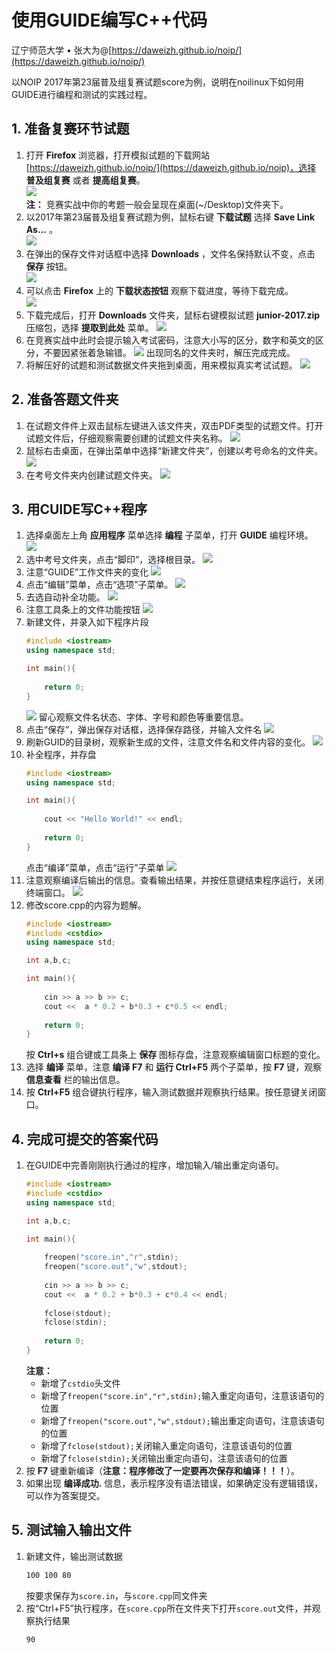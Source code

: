 # 使用GUIDE编写C++代码

辽宁师范大学 &bull; 张大为@[https://daweizh.github.io/noip/](https://daweizh.github.io/noip/)

以NOIP 2017年第23届普及组复赛试题score为例，说明在noilinux下如何用GUIDE进行编程和测试的实践过程。

## 1. 准备复赛环节试题

1. 打开 **Firefox** 浏览器，打开模拟试题的下载网站[https://daweizh.github.io/noip/](https://daweizh.github.io/noip)，选择 **普及组复赛** 或者 **提高组复赛**。   
	![](images/quest-01.png)    
    **注：** 竞赛实战中你的考题一般会呈现在桌面(~/Desktop)文件夹下。     
2. 以2017年第23届普及组复赛试题为例，鼠标右键 **下载试题** 选择 **Save Link As...** 。    
	![](images/quest-02.png)
3. 在弹出的保存文件对话框中选择 **Downloads** ，文件名保持默认不变，点击 **保存** 按钮。   
	![](images/quest-03.png)
4. 可以点击 **Firefox** 上的 **下载状态按钮** 观察下载进度，等待下载完成。   
	![](images/quest-04.png)
5. 下载完成后，打开 **Downloads** 文件夹，鼠标右键模拟试题 **junior-2017.zip** 压缩包，选择 **提取到此处** 菜单。
	![](images/quest-05.png)
6. 在竞赛实战中此时会提示输入考试密码，注意大小写的区分，数字和英文的区分，不要因紧张着急输错。
	![](images/quest-06.png)
    出现同名的文件夹时，解压完成完成。   
7. 将解压好的试题和测试数据文件夹拖到桌面，用来模拟真实考试试题。
	![](images/quest-07.png)

## 2. 准备答题文件夹

1. 在试题文件件上双击鼠标左键进入该文件夹，双击PDF类型的试题文件。打开试题文件后，仔细观察需要创建的试题文件夹名称。
	![](images/workspace-01.png)
2. 鼠标右击桌面，在弹出菜单中选择“新建文件夹”，创建以考号命名的文件夹。
	![](images/workspace-02.png)
3. 在考号文件夹内创建试题文件夹。
	![](images/workspace-03.png)

## 3. 用CUIDE写C++程序

1. 选择桌面左上角 **应用程序** 菜单选择 **编程** 子菜单，打开 **GUIDE** 编程环境。   
	![](images/guide-01.png)
2. 选中考号文件夹，点击“脚印”，选择根目录。
	![](images/guide-02.png)
3. 注意“GUIDE”工作文件夹的变化
	![](images/guide-03.png)
4. 点击“编辑”菜单，点击“选项”子菜单。
	![](images/guide-04.png)
5. 去选自动补全功能。
	![](images/guide-05.png)
6. 注意工具条上的文件功能按钮
	![](images/guide-06.png)
7. 新建文件，并录入如下程序片段
    ```C++
    #include <iostream>
    using namespace std;

    int main(){
        
        return 0;
    }
    ```
	![](images/guide-07.png)
    留心观察文件名状态、字体、字号和颜色等重要信息。
8. 点击“保存”，弹出保存对话框，选择保存路径，并输入文件名
	![](images/guide-08.png)
9. 刷新GUID的目录树，观察新生成的文件，注意文件名和文件内容的变化。
	![](images/guide-09.png)
10. 补全程序，并存盘
    ```C++
    #include <iostream>
    using namespace std;

    int main(){
        
        cout << "Hello World!" << endl;
        
        return 0;
    }    
    ```
    点击“编译”菜单，点击“运行”子菜单
	![](images/guide-10.png)
11. 注意观察编译后输出的信息。查看输出结果，并按任意键结束程序运行，关闭终端窗口。
	![](images/guide-11.png)
12. 修改score.cpp的内容为题解。
	```C++
    #include <iostream>
    #include <cstdio>
    using namespace std;

    int a,b,c;

    int main(){
        
        cin >> a >> b >> c;
        cout <<  a * 0.2 + b*0.3 + c*0.5 << endl;
        
        return 0;
    }
	```
	按 **Ctrl+s** 组合键或工具条上 **保存** 图标存盘，注意观察编辑窗口标题的变化。
13. 选择 **编译** 菜单，注意 **编译 F7** 和 **运行 Ctrl+F5** 两个子菜单，按 **F7** 键，观察 **信息查看** 栏的输出信息。
14. 按 **Ctrl+F5** 组合键执行程序，输入测试数据并观察执行结果。按任意键关闭窗口。


## 4. 完成可提交的答案代码

1. 在GUIDE中完善刚刚执行通过的程序，增加输入/输出重定向语句。
	```C++
	#include <iostream>
	#include <cstdio>
	using namespace std;
	
	int a,b,c;

	int main(){
		
		freopen("score.in","r",stdin);
		freopen("score.out","w",stdout);
		
		cin >> a >> b >> c;
		cout <<  a * 0.2 + b*0.3 + c*0.4 << endl;
		
		fclose(stdout);
		fclose(stdin);
		
		return 0;
	}
	```
    **注意：**
    - 新增了`cstdio`头文件
    - 新增了`freopen("score.in","r",stdin);`输入重定向语句，注意该语句的位置
    - 新增了`freopen("score.out","w",stdout);`输出重定向语句，注意该语句的位置
    - 新增了`fclose(stdout);`关闭输入重定向语句，注意该语句的位置
    - 新增了`fclose(stdin);`关闭输出重定向语句，注意该语句的位置
2. 按 **F7** 键重新编译（**注意：程序修改了一定要再次保存和编译！！！**）。
3. 如果出现 **编译成功.** 信息，表示程序没有语法错误，如果确定没有逻辑错误，可以作为答案提交。 

## 5. 测试输入输出文件

1. 新建文件，输出测试数据
    ```tex
    100 100 80
    ```
    按要求保存为`score.in`，与`score.cpp`同文件夹
2. 按“Ctrl+F5”执行程序，在`score.cpp`所在文件夹下打开`score.out`文件，并观察执行结果
    ```tex
    90
    ```
    




	
